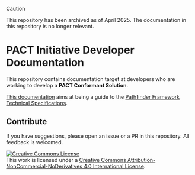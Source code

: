 > [!CAUTION]
> This repository has been archived as of April 2025. The documentation in this repository is no longer relevant.

# PACT Initiative Developer Documentation

This repository contains documentation target at developers who are working to develop a **PACT Conformant Solution**.

[This documentation](https://wbcsd.github.io/introduction/) aims at being a guide to the [Pathfinder Framework Technical Specifications](https://wbcsd.github.io/data-exchange-protocol/v2/).

## Contribute

If you have suggestions, please open an issue or a PR in this repository. All feedback is welcomed.


<a rel="license" href="http://creativecommons.org/licenses/by-nc-nd/4.0/"><img alt="Creative Commons License" style="border-width:0" src="https://i.creativecommons.org/l/by-nc-nd/4.0/88x31.png" /></a><br />This work is licensed under a <a rel="license" href="http://creativecommons.org/licenses/by-nc-nd/4.0/">Creative Commons Attribution-NonCommercial-NoDerivatives 4.0 International License</a>.
